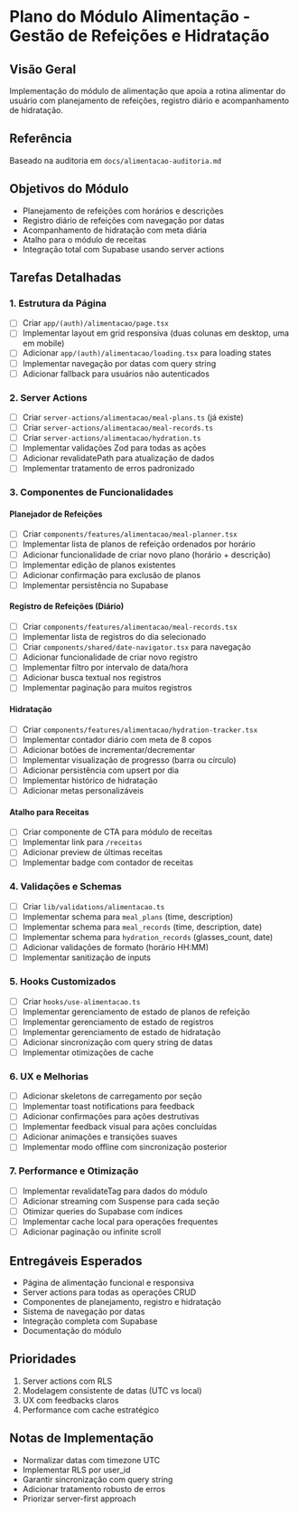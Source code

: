# Plano do Módulo Alimentação - Gestão de Refeições e Hidratação

## Visão Geral
Implementação do módulo de alimentação que apoia a rotina alimentar do usuário com planejamento de refeições, registro diário e acompanhamento de hidratação.

## Referência
Baseado na auditoria em `docs/alimentacao-auditoria.md`

## Objetivos do Módulo
- Planejamento de refeições com horários e descrições
- Registro diário de refeições com navegação por datas
- Acompanhamento de hidratação com meta diária
- Atalho para o módulo de receitas
- Integração total com Supabase usando server actions

## Tarefas Detalhadas

### 1. Estrutura da Página
- [ ] Criar `app/(auth)/alimentacao/page.tsx`
- [ ] Implementar layout em grid responsiva (duas colunas em desktop, uma em mobile)
- [ ] Adicionar `app/(auth)/alimentacao/loading.tsx` para loading states
- [ ] Implementar navegação por datas com query string
- [ ] Adicionar fallback para usuários não autenticados

### 2. Server Actions
- [ ] Criar `server-actions/alimentacao/meal-plans.ts` (já existe)
- [ ] Criar `server-actions/alimentacao/meal-records.ts`
- [ ] Criar `server-actions/alimentacao/hydration.ts`
- [ ] Implementar validações Zod para todas as ações
- [ ] Adicionar revalidatePath para atualização de dados
- [ ] Implementar tratamento de erros padronizado

### 3. Componentes de Funcionalidades

#### Planejador de Refeições
- [ ] Criar `components/features/alimentacao/meal-planner.tsx`
- [ ] Implementar lista de planos de refeição ordenados por horário
- [ ] Adicionar funcionalidade de criar novo plano (horário + descrição)
- [ ] Implementar edição de planos existentes
- [ ] Adicionar confirmação para exclusão de planos
- [ ] Implementar persistência no Supabase

#### Registro de Refeições (Diário)
- [ ] Criar `components/features/alimentacao/meal-records.tsx`
- [ ] Implementar lista de registros do dia selecionado
- [ ] Criar `components/shared/date-navigator.tsx` para navegação
- [ ] Adicionar funcionalidade de criar novo registro
- [ ] Implementar filtro por intervalo de data/hora
- [ ] Adicionar busca textual nos registros
- [ ] Implementar paginação para muitos registros

#### Hidratação
- [ ] Criar `components/features/alimentacao/hydration-tracker.tsx`
- [ ] Implementar contador diário com meta de 8 copos
- [ ] Adicionar botões de incrementar/decrementar
- [ ] Implementar visualização de progresso (barra ou círculo)
- [ ] Adicionar persistência com upsert por dia
- [ ] Implementar histórico de hidratação
- [ ] Adicionar metas personalizáveis

#### Atalho para Receitas
- [ ] Criar componente de CTA para módulo de receitas
- [ ] Implementar link para `/receitas`
- [ ] Adicionar preview de últimas receitas
- [ ] Implementar badge com contador de receitas

### 4. Validações e Schemas
- [ ] Criar `lib/validations/alimentacao.ts`
- [ ] Implementar schema para `meal_plans` (time, description)
- [ ] Implementar schema para `meal_records` (time, description, date)
- [ ] Implementar schema para `hydration_records` (glasses_count, date)
- [ ] Adicionar validações de formato (horário HH:MM)
- [ ] Implementar sanitização de inputs

### 5. Hooks Customizados
- [ ] Criar `hooks/use-alimentacao.ts`
- [ ] Implementar gerenciamento de estado de planos de refeição
- [ ] Implementar gerenciamento de estado de registros
- [ ] Implementar gerenciamento de estado de hidratação
- [ ] Adicionar sincronização com query string de datas
- [ ] Implementar otimizações de cache

### 6. UX e Melhorias
- [ ] Adicionar skeletons de carregamento por seção
- [ ] Implementar toast notifications para feedback
- [ ] Adicionar confirmações para ações destrutivas
- [ ] Implementar feedback visual para ações concluídas
- [ ] Adicionar animações e transições suaves
- [ ] Implementar modo offline com sincronização posterior

### 7. Performance e Otimização
- [ ] Implementar revalidateTag para dados do módulo
- [ ] Adicionar streaming com Suspense para cada seção
- [ ] Otimizar queries do Supabase com índices
- [ ] Implementar cache local para operações frequentes
- [ ] Adicionar paginação ou infinite scroll

## Entregáveis Esperados
- Página de alimentação funcional e responsiva
- Server actions para todas as operações CRUD
- Componentes de planejamento, registro e hidratação
- Sistema de navegação por datas
- Integração completa com Supabase
- Documentação do módulo

## Prioridades
1. Server actions com RLS
2. Modelagem consistente de datas (UTC vs local)
3. UX com feedbacks claros
4. Performance com cache estratégico

## Notas de Implementação
- Normalizar datas com timezone UTC
- Implementar RLS por user_id
- Garantir sincronização com query string
- Adicionar tratamento robusto de erros
- Priorizar server-first approach